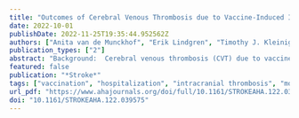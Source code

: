 ```yaml
---
title: "Outcomes of Cerebral Venous Thrombosis due to Vaccine-Induced Immune Thrombotic Thrombocytopenia After the Acute Phase"
date: 2022-10-01
publishDate: 2022-11-25T19:35:44.952562Z
authors: ["Anita van de Munckhof", "Erik Lindgren", "Timothy J. Kleinig", "Thalia S. Field", "Charlotte Cordonnier", "Katarzyna Krzywicka", "Sven Poli", "Mayte Sánchez van Kammen", "Afshin Borhani-Haghighi", "Robin Lemmens", "Adrian Scutelnic", "Alfonso Ciccone", "Thomas Gattringer", "Matthias Wittstock", "Vanessa Dizonno", "Annemie Devroye", "Ahmed Elkady", "Albrecht Günther", "Alvaro Cervera", "Annerose Mengel", "Beng Lim Alvin Chew", "Brian Buck", "Carla Zanferrari", "Carlos Garcia-Esperon", "Christian Jacobi", "Cristina Soriano", "Dominik Michalski", "Zohreh Zamani", "Dylan Blacquiere", "Elias Johansson", "Elisa Cuadrado-Godia", "Fabrice Vuillier", "Felix J. Bode", "François Caparros", "Frank Maier", "Georgios Tsivgoulis", "Hans D. Katzberg", "Jiangang Duan", "Jim Burrow", "Johann Pelz", "Joshua Mbroh", "Joyce Oen", "Judith Schouten", "Julian Zimmermann", "Karl Ng", "Katia Garambois", "Marco Petruzzellis", "Mariana Carvalho Dias", "Masoud Ghiasian", "Michele Romoli", "Miguel Miranda", "Miriam Wronski", "Mona Skjelland", "Mostafa Almasi-Dooghaee", "Pauline Cuisenier", "Seán Murphy", "Serge Timsit", "Shelagh B. Coutts", "Silvia Schönenberger", "Simon Nagel", "Sini Hiltunen", "Sophie Chatterton", "Thomas Cox", "Thorsten Bartsch", "Vahid Shaygannejad", "Zahra Mirzaasgari", "Saskia Middeldorp", "Marcel M. Levi", "Johanna A. Kremer Hovinga", "Katarina Jood", "Turgut Tatlisumak", "Jukka Putaala", "Mirjam R. Heldner", "Marcel Arnold", "Diana Aguiar de Sousa", "José M. Ferro", "Jonathan M. Coutinho"]
publication_types: ["2"]
abstract: "Background:  Cerebral venous thrombosis (CVT) due to vaccine-induced immune thrombotic thrombocytopenia (VITT) is a severe condition, with high in-hospital mortality rates. Here, we report clinical outcomes of patients with CVT-VITT after SARS-CoV-2 (severe acute respiratory syndrome coronavirus 2) vaccination who survived initial hospitalization.  Methods:  We used data from an international registry of patients who developed CVT within 28 days of SARS-CoV-2 vaccination, collected until February 10, 2022. VITT diagnosis was classified based on the Pavord criteria. Outcomes were mortality, functional independence (modified Rankin Scale score 0–2), VITT relapse, new thrombosis, and bleeding events (all after discharge from initial hospitalization).  Results:  Of 107 CVT-VITT cases, 43 (40%) died during initial hospitalization. Of the remaining 64 patients, follow-up data were available for 60 (94%) patients (37 definite VITT, 9 probable VITT, and 14 possible VITT). Median age was 40 years and 45/60 (75%) patients were women. Median follow-up time was 150 days (interquartile range, 94–194). Two patients died during follow-up (3% [95% CI, 1%–11%). Functional independence was achieved by 53/60 (88% [95% CI, 78%–94%]) patients. No new venous or arterial thrombotic events were reported. One patient developed a major bleeding during follow-up (fatal intracerebral bleed).  Conclusions:  In contrast to the high mortality of CVT-VITT in the acute phase, mortality among patients who survived the initial hospitalization was low, new thrombotic events did not occur, and bleeding events were rare. Approximately 9 out of 10 CVT-VITT patients who survived the acute phase were functionally independent at follow-up."
featured: false
publication: "*Stroke*"
tags: ["vaccination", "hospitalization", "intracranial thrombosis", "mortality", "thrombocytopenia", "venous thrombosis"]
url_pdf: "https://www.ahajournals.org/doi/full/10.1161/STROKEAHA.122.039575"
doi: "10.1161/STROKEAHA.122.039575"
---
```


